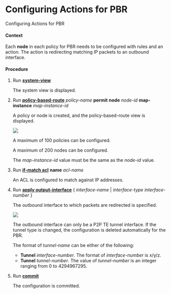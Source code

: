 Configuring Actions for PBR
===========================

Configuring Actions for PBR

#### Context

Each **node** in each policy for PBR needs to be configured with rules and an action. The action is redirecting matching IP packets to an outbound interface.


#### Procedure

1. Run [**system-view**](cmdqueryname=system-view)
   
   
   
   The system view is displayed.
2. Run [**policy-based-route**](cmdqueryname=policy-based-route) *policy-name* **permit** **node** *node-id* **map-instance** *map-instance-id*
   
   
   
   A policy or node is created, and the policy-based-route view is displayed.
   
   ![](../../../../public_sys-resources/note_3.0-en-us.png) 
   
   A maximum of 100 policies can be configured.
   
   A maximum of 200 nodes can be configured.
   
   The *map-instance-id* value must be the same as the *node-id* value.
3. Run [**if-match acl**](cmdqueryname=if-match+acl) **name** *acl-name*
   
   
   
   An ACL is configured to match against IP addresses.
4. Run [**apply output-interface**](cmdqueryname=apply+output-interface) { *interface-name* | *interface-type* *interface-number* }
   
   
   
   The outbound interface to which packets are redirected is specified.
   
   ![](../../../../public_sys-resources/note_3.0-en-us.png) 
   
   The outbound interface can only be a P2P TE tunnel interface. If the tunnel type is changed, the configuration is deleted automatically for the PBR.
   
   The format of *tunnel-name* can be either of the following:
   * **Tunnel** *interface-number*. The format of *interface-number* is x/y/z.
   * **Tunnel** *tunnel-number*. The value of *tunnel-number* is an integer ranging from 0 to 4294967295.
5. Run [**commit**](cmdqueryname=commit)
   
   
   
   The configuration is committed.